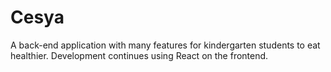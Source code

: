 # Cesya
A back-end application with many features for kindergarten students to eat healthier. Development continues using React on the frontend.
